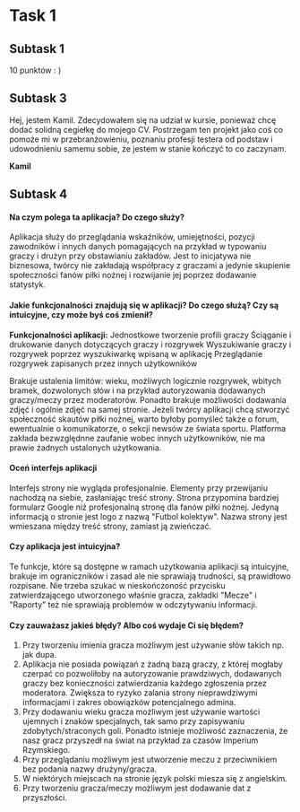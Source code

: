 # Task 1

## Subtask 1

10 punktów : )

## Subtask 3

Hej, jestem Kamil. Zdecydowałem się na udział w kursie, ponieważ chcę dodać solidną cegiełkę do mojego CV. Postrzegam ten projekt jako coś co pomoże mi w przebranżowieniu, poznaniu profesji testera od podstaw i udowodnieniu samemu sobie, że jestem w stanie kończyć to co zaczynam.

**Kamil**

## Subtask 4 ##

#### Na czym polega ta aplikacja? Do czego służy?
Aplikacja służy do przeglądania wskaźników, umiejętności, pozycji zawodników i innych danych pomagających na przykład w typowaniu graczy i drużyn przy obstawianiu zakładów. Jest to inicjatywa nie biznesowa, twórcy nie zakładają współpracy z graczami a jedynie skupienie społeczności fanów piłki nożnej i rozwijanie jej poprzez dodawanie statystyk.

#### Jakie funkcjonalności znajdują się w aplikacji? Do czego służą? Czy są intuicyjne, czy może byś coś zmienił?
**Funkcjonalności aplikacji:** 
Jednostkowe tworzenie profili graczy
Ściąganie i drukowanie danych dotyczących graczy i rozgrywek
Wyszukiwanie graczy i rozgrywek poprzez wyszukiwarkę wpisaną w aplikację
Przeglądanie rozgrywek zapisanych przez innych użytkowników

Brakuje ustalenia limitów: wieku, możliwych logicznie rozgrywek, wbitych bramek, dozwolonych słów i na przykład autoryzowania dodawanych graczy/meczy przez moderatorów. Ponadto brakuje możliwości dodawania zdjęć i ogólnie zdjęć na samej stronie. Jeżeli twórcy aplikacji chcą stworzyć społeczność skautów piłki nożnej, warto byłoby pomyśleć także o forum, ewentualnie o komunikatorze, o sekcji newsów ze świata sportu. Platforma zakłada bezwzględnne zaufanie wobec innych użytkowników, nie ma prawie żadnych ustalonych użytkowania.

#### Oceń interfejs aplikacji
Interfejs strony nie wygląda profesjonalnie. Elementy przy przewijaniu nachodzą na siebie, zasłaniając treść strony. Strona przypomina bardziej formularz Google niż profesjonalną stronę dla fanów piłki nożnej. Jedyną informacją o stronie jest logo z nazwą "Futbol kolektyw". Nazwa strony jest wmieszana między treść strony, zamiast ją zwieńczać.

#### Czy aplikacja jest intuicyjna?
Te funkcje, które są dostępne w ramach użytkowania aplikacji są intuicyjne, brakuje im ograniczników i  zasad ale nie sprawiają trudności, są prawidłowo rozpisane. Nie trzeba szukać w nieskończoność przycisku zatwierdzającego utworzonego właśnie gracza, zakładki "Mecze" i "Raporty" też nie sprawiają problemów w odczytywaniu informacji.


#### Czy zauważasz jakieś błędy? Albo coś wydaje Ci się błędem?
1. Przy tworzeniu imienia gracza możliwym jest używanie słów takich np. jak dupa. 
2. Aplikacja nie posiada powiązań z żadną bazą graczy, z której mogłaby czerpać co pozwoliłoby na autoryzowanie prawdziwych, dodawanych graczy bez konieczności zatwierdzania każdego zgłoszenia przez moderatora. Zwiększa to ryzyko zalania strony nieprawdziwymi informacjami i zakres obowiązków potencjalnego admina.
3. Przy dodawaniu wieku gracza możliwym jest używanie wartości ujemnych i znaków specjalnych, tak samo przy zapisywaniu zdobytych/straconych goli. Ponadto istnieje możliwość zaznaczenia, że nasz gracz przyszedł na świat na przykład za czasów Imperium Rzymskiego.
4. Przy przeglądaniu możliwym jest utworzenie meczu z przeciwnikiem bez podania nazwy drużyny/gracza.
5. W niektórych miejscach na stronie język polski miesza się z angielskim.
6. Przy tworzeniu gracza/meczy możliwym jest dodawanie dat z przyszłości.
